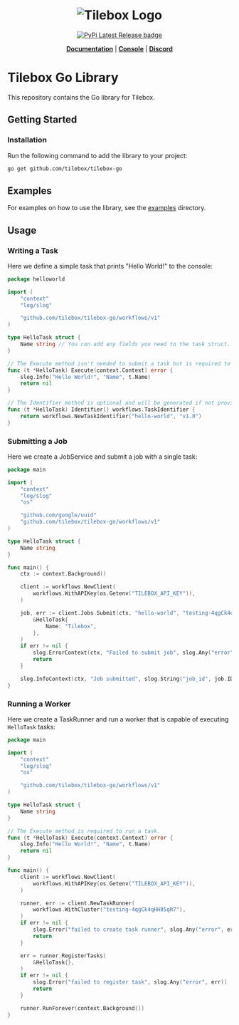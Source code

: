<h1 align="center">
  <img src="https://storage.googleapis.com/tbx-web-assets-2bad228/banners/tilebox-banner.svg" alt="Tilebox Logo">
  <br>
</h1>

<div align="center">
  <a href="https://pkg.go.dev/github.com/tilebox/tilebox-go">
    <img src="https://img.shields.io/badge/go.dev-reference-007d9c?logo=go&logoColor=white&style=for-the-badge&color=f43f5e" alt="PyPi Latest Release badge"/>
  </a>
</div>

<p align="center">
  <a href="https://docs.tilebox.com/introduction"><b>Documentation</b></a>
  |
  <a href="https://console.tilebox.com/"><b>Console</b></a>
  |
  <a href="https://tilebox.com/discord"><b>Discord</b></a>
</p>

# Tilebox Go Library

This repository contains the Go library for Tilebox.

## Getting Started

### Installation

Run the following command to add the library to your project:

```bash
go get github.com/tilebox/tilebox-go
```

## Examples

For examples on how to use the library, see the [examples](examples) directory.

## Usage

### Writing a Task

Here we define a simple task that prints "Hello World!" to the console:

```go
package helloworld

import (
	"context"
	"log/slog"

	"github.com/tilebox/tilebox-go/workflows/v1"
)

type HelloTask struct {
	Name string // You can add any fields you need to the task struct.
}

// The Execute method isn't needed to submit a task but is required to run a task.
func (t *HelloTask) Execute(context.Context) error {
	slog.Info("Hello World!", "Name", t.Name)
	return nil
}

// The Identifier method is optional and will be generated if not provided.
func (t *HelloTask) Identifier() workflows.TaskIdentifier {
	return workflows.NewTaskIdentifier("hello-world", "v1.0")
}
```

### Submitting a Job

Here we create a JobService and submit a job with a single task:

```go
package main

import (
	"context"
	"log/slog"
	"os"

	"github.com/google/uuid"
	"github.com/tilebox/tilebox-go/workflows/v1"
)

type HelloTask struct {
	Name string
}

func main() {
	ctx := context.Background()

	client := workflows.NewClient(
		workflows.WithAPIKey(os.Getenv("TILEBOX_API_KEY")),
	)

	job, err := client.Jobs.Submit(ctx, "hello-world", "testing-4qgCk4qHH85qR7", 0,
		&HelloTask{
			Name: "Tilebox",
		},
	)
	if err != nil {
		slog.ErrorContext(ctx, "Failed to submit job", slog.Any("error", err))
		return
	}

	slog.InfoContext(ctx, "Job submitted", slog.String("job_id", job.ID.String()))
}
```

### Running a Worker

Here we create a TaskRunner and run a worker that is capable of executing `HelloTask` tasks:

```go
package main

import (
	"context"
	"log/slog"
	"os"

	"github.com/tilebox/tilebox-go/workflows/v1"
)

type HelloTask struct {
	Name string
}

// The Execute method is required to run a task.
func (t *HelloTask) Execute(context.Context) error {
	slog.Info("Hello World!", "Name", t.Name)
	return nil
}

func main() {
	client := workflows.NewClient(
		workflows.WithAPIKey(os.Getenv("TILEBOX_API_KEY")),
	)

	runner, err := client.NewTaskRunner(
		workflows.WithCluster("testing-4qgCk4qHH85qR7"),
	)
	if err != nil {
		slog.Error("failed to create task runner", slog.Any("error", err))
		return
	}

	err = runner.RegisterTasks(
		&HelloTask{},
	)
	if err != nil {
		slog.Error("failed to register task", slog.Any("error", err))
		return
	}

	runner.RunForever(context.Background())
}
```
